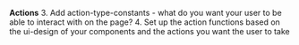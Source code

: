 __Actions__
3. Add action-type-constants - what do you want your user to be able to interact with on the page?
4. Set up the action functions based on the ui-design of your components and the actions you want the user to take